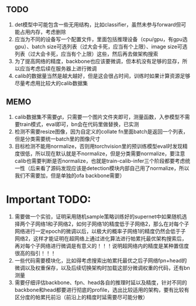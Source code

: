## TODO
1. det模型中可能包含一些无用结构，比如classifier，虽然未参与forward但可能占用内存，考虑删除
2. 应当为不同的设备写一个配置文件，里面包括推理设备（cpu/gpu，有gpu选gpu）、batch size可选列表（过大会卡死，应当有个上限）、image size可选列表（过大会卡死，应当有个上限）这些，然后再去做架构搜索
3. 为了提高网络的精度，backbone也应该要微调，但本机没有足够的显存，所以应当考虑后续在服务器上进行微调
4. calib的数据量当然是越大越好，但是这会很占时间，训练时如果计算资源足够尽量考虑用比较大的calib数据集

## MEMO
1. calib数据集不需要gt，只需要一个图片文件夹即可，测量函数，入参模型不需要train模式，eval即可，bn会在代码里做替换，已实测
2. 检测不需要resize图像，因为自定义的collate fn里面batch是返回一个列表，但是分类需要统一batch里的图像尺寸
3. 目标检测不能用normalize，否则用torchvision里的预训练模型eval时发现精度很低，所以现在默认就是不normalize，但是分类需要normalize，要注意calib也需要判断是否normalize，也就是train-calib-infer三个阶段都要考虑统一性（后来看了源码发现应该是detection模块内部自己用了normalize，所以我们不需要加，但是单独的ofa backbone需要）

# Important TODO:
1. 需要做一个实验，证明采用随机sample策略训练好的supernet中如果随机选择两个子网络1和子网络2，如何子网络1的精度低于子网络2，那么在对每个子网络进行一定epoch的微调以后，以极大的概率子网络1的精度仍然会低于子网络2，这样才能证明在超网络上通过进化算法进行帕累托最优架构搜索后，再对每个子网络进行微调是有意义的！！！说明超网络内的精度是某种置信度很高的指引！！！
2. 一些代码需要模块化，比如得考虑搜索出帕累托最优之后子网络fpn+head的微调以及权重保存，以及后续切换架构时加载这部分微调权重的代码，还有bn测量
3. 需要仔细评估backbone、fpn、head各自的推理时延以及精度，针对不同的backbone和head都要进行彻底的profile，选出比较适用的架构，要有比较有区分度的帕累托前沿（前沿上的精度时延需要尽可能分散）
